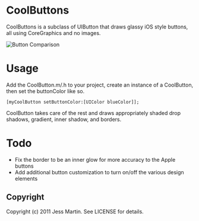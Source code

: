 CoolButtons
================================

CoolButtons is a subclass of UIButton that draws glassy iOS style
buttons, all using CoreGraphics and no images.

![Button Comparison](https://github.com/jessmartin/CoolButtons/raw/master/button_comparison.png)

Usage
================================

Add the CoolButton.m/.h to your project, create an instance of a
CoolButton, then set the buttonColor like so.

    [myCoolButton setButtonColor:[UIColor blueColor]];

CoolButton takes care of the rest and draws appropriately shaded drop
shadows, gradient, inner shadow, and borders.

Todo
================================

* Fix the border to be an inner glow for more accuracy to the Apple
  buttons
* Add additional button customization to turn on/off the various design
  elements


Copyright
--------------------------------
Copyright (c) 2011 Jess Martin. See LICENSE for details.


